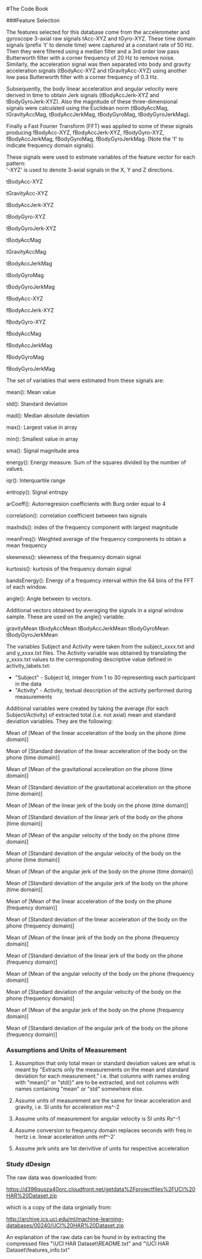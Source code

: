 #The Code Book

###Feature Selection 

The features selected for this database come from the accelerometer and gyroscope 3-axial raw signals tAcc-XYZ and tGyro-XYZ. These time domain signals (prefix 't' to denote time) were captured at a constant rate of 50 Hz. Then they were filtered using a median filter and a 3rd order low pass Butterworth filter with a corner frequency of 20 Hz to remove noise. Similarly, the acceleration signal was then separated into body and gravity acceleration signals (tBodyAcc-XYZ and tGravityAcc-XYZ) using another low pass Butterworth filter with a corner frequency of 0.3 Hz. 

Subsequently, the body linear acceleration and angular velocity were derived in time to obtain Jerk signals (tBodyAccJerk-XYZ and tBodyGyroJerk-XYZ). Also the magnitude of these three-dimensional signals were calculated using the Euclidean norm (tBodyAccMag, tGravityAccMag, tBodyAccJerkMag, tBodyGyroMag, tBodyGyroJerkMag). 

Finally a Fast Fourier Transform (FFT) was applied to some of these signals producing fBodyAcc-XYZ, fBodyAccJerk-XYZ, fBodyGyro-XYZ, fBodyAccJerkMag, fBodyGyroMag, fBodyGyroJerkMag. (Note the 'f' to indicate frequency domain signals). 

These signals were used to estimate variables of the feature vector for each pattern:  
'-XYZ' is used to denote 3-axial signals in the X, Y and Z directions.


tBodyAcc-XYZ

tGravityAcc-XYZ

tBodyAccJerk-XYZ

tBodyGyro-XYZ

tBodyGyroJerk-XYZ

tBodyAccMag

tGravityAccMag

tBodyAccJerkMag

tBodyGyroMag

tBodyGyroJerkMag

fBodyAcc-XYZ

fBodyAccJerk-XYZ

fBodyGyro-XYZ

fBodyAccMag

fBodyAccJerkMag

fBodyGyroMag

fBodyGyroJerkMag


The set of variables that were estimated from these signals are: 

mean(): Mean value

std(): Standard deviation

mad(): Median absolute deviation 

max(): Largest value in array

min(): Smallest value in array

sma(): Signal magnitude area

energy(): Energy measure. Sum of the squares divided by the number of values. 

iqr(): Interquartile range 

entropy(): Signal entropy

arCoeff(): Autorregresion coefficients with Burg order equal to 4

correlation(): correlation coefficient between two signals

maxInds(): index of the frequency component with largest magnitude

meanFreq(): Weighted average of the frequency components to obtain a mean frequency

skewness(): skewness of the frequency domain signal 

kurtosis(): kurtosis of the frequency domain signal 

bandsEnergy(): Energy of a frequency interval within the 64 bins of the FFT of each window.

angle(): Angle between to vectors.


Additional vectors obtained by averaging the signals in a signal window sample. These are used on the angle() variable:

gravityMean
tBodyAccMean
tBodyAccJerkMean
tBodyGyroMean
tBodyGyroJerkMean

The variables Subject and Activity were taken from the subject\_xxxx.txt and and y\_xxxx.txt files. The Activity variable was obtained by translating the y\_xxxx.txt values to the corresponding descriptive value defined in activity_labels.txt:

* "Subject" - Subject Id, integer from 1 to 30 representing each participant in the data
* "Activity" - Activity, textual description of the activity performed during measurements  

Additional variables were created by taking the average (for each Subject/Activity) of extracted total (i.e. not axial) mean and standard deviation variables. They are the following:

Mean of [Mean of the linear acceleration of the body on the phone (time domain)]        

Mean of [Standard deviation of the linear acceleration of the body on the phone (time domain)]

Mean of [Mean of the gravitational acceleration on the phone (time domain)]

Mean of [Standard deviation of the gravitational acceleration on the phone (time domain)]

Mean of [Mean of the linear jerk of the body on the phone (time domain)]   

Mean of [Standard deviation of the linear jerk of the body on the phone (time domain)]

Mean of [Mean of the angular velocity of the body on the phone (time domain)]

Mean of [Standard deviation of the angular velocity of the body on the phone (time domain)]

Mean of [Mean of the angular jerk of the body on the phone (time domain)]    

Mean of [Standard deviation of the angular jerk of the body on the phone (time domain)]

Mean of [Mean of the linear acceleration of the body on the phone (frequency domain)] 

Mean of [Standard deviation of the linear acceleration of the body on the phone (frequency domain)]

Mean of [Mean of the linear jerk of the body on the phone (frequency domain)]

Mean of [Standard deviation of the linear jerk of the body on the phone (frequency domain)]

Mean of [Mean of the angular velocity of the body on the phone (frequency domain)]  

Mean of [Standard deviation of the angular velocity of the body on the phone (frequency domain)] 

Mean of [Mean of the angular jerk of the body on the phone (frequency domain)] 

Mean of [Standard deviation of the angular jerk of the body on the phone (frequency domain)] 

### Assumptions and Units of Measurement 

1. Assumption that only total mean or standard deviation values are what is meant by "Extracts only the measurements on the mean and standard deviation for each measurement." i.e. that columns with names ending with "mean()" or "std()" are to be extracted, and not columns with names containing "mean" or "std" somewhere else.

2. Assume units of measurement are the same for linear acceleration and gravity, i.e. SI units for acceleration ms^-2

3. Assume units of measurement for angular velocity is SI units Rs^-1

4. Assume conversion to frequency domain replaces seconds with freq in hertz i.e. linear acceleration units mf^-2'

5. Assume jerk units are 1st derivitive of units for respective acceleration

### Study dDesign 

The raw data was downloaded from:

https://d396qusza40orc.cloudfront.net/getdata%2Fprojectfiles%2FUCI%20HAR%20Dataset.zip 

which is a copy of the data orginially from:

http://archive.ics.uci.edu/ml/machine-learning-databases/00240/UCI%20HAR%20Dataset.zip

An explanation of the raw data can be found in by extracting the compressed files "\UCI HAR Dataset\README.txt" and "\UCI HAR Dataset\features_info.txt"


